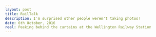 ```yaml
---
layout: post
title: RailTalk
description: I'm surprised other people weren't taking photos!
date: 6th October, 2016
reel: Peeking behind the curtains at the Wellington Railway Station
---
```

